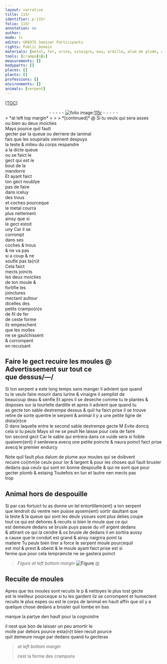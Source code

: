 ```yaml
---
layout: narrative
title: 115r
identifier: p-115r
folio: 115r
annotation: no
author:
mode: tc
editor: GR8975 Seminar Participants
rights: Public Domain
materials: [metal, fer, urine, vinaigre, eau, ardille, alum de plume, or, argent, plomb, estaing, vif argent, cendre, os]
tools: [crampo{n}s]
measurements: []
bodyparts: []
places: []
plants: []
professions: []
environments: []
animals: [serpent]
---
```


<p><a href="{{site.url}}/{{base.url}}/diplomatic/">[TOC]</a></p><div class="folio" align="center">- - - - - <a href="http://gallica.bnf.fr/ark:/12148/btv1b10500001g/f235.image" target="_blank"><img src="https://cu-mkp.github.io/2017-workshop-edition/assets/photo-icon.png" alt="folio image: " style="display:inline-block; margin-bottom:-3px;"/>115r</a> - - - - - </div>  
> *at left top margin*
> 
> 
>  
*[continued]*
   @ Si tu veulx qui sera asses<br/> ou bien au deux moicties<br/> Mays pource quil fault<br/> gecter par la queue ou derriere de lanimal<br/> fais que les soupirails viennent despuys<br/> la teste & milieu du corps respandre<br/> a la dicte queue<br/> ou se faict le<br/> gect qui est le<br/> bout de la<br/> mandorre<br/> Et ayant faict<br/> ton gect noublye<br/> pas de faire<br/> dans iceluy<br/> des trous<br/> et coches pourceque<br/> le <span class="m">metal</span> courra<br/> plus nettement<br/> ainsy que si<br/> le gect estoit<br/> uny Car il se<br/> corrompt<br/> dans ses<br/> coches & trous<br/> & ne va pas<br/> si a coup & ne<br/> soufle pas ta{n}t<br/> Cela faict<br/> <span class="del">mects</span> joincts<br/> les deux moicties<br/> de ton moule &<br/> fortifie les<br/> joinctures<br/> mectant aultour<br/> dicelles des<br/> petits <span class="tl">crampo{n}s</span><br/> de fil de <span class="m">fer</span><br/> de ceste forme<br/> ilz empeschent<br/> que les molles<br/> ne se gaulchissent<br/> & corrompent<br/> en recuisant
  
  

## <span class="del">Faire le gect recuire les moules @</span> Advertissement sur tout ce<br/> que dessus/—/

 
Si ton serpent a este long temps sans manger il advient que quand<br/> tu le veulx faire mourir dans l<span class="m">urine</span> & <span class="m">vinaigre</span> il semplist de<br/> beaucoup d<span class="m">eau</span> & senfle Et apres il se deseche comme tu le plantes &<br/> disposes sur la tourtelle d<span class="m">ardille</span> et apres il advient que quand tu<br/> as gecte ton sable destrempe dessus & quil ha faict prise il se trouve<br/> retire de sorte quentre le <span class="al">serpent</span> & animal il y a une petite ligne de dista{n}ce<br/> <span class="del">D</span> dans laquelle entre le second sable destrempe gecte <span class="del">M</span> Evite doncq<br/> cela si tu peulx Mays sil ne se peult Ne laisse pour cela de faire<br/> ton second gect Car le sable qui entrera dans ce vuide sera si foible<br/> quaisem{ent} il senlevera avecq une petite poincte & naura poinct faict prise<br/> avecq le premier endurcy
 
Note quil fault plus d<span class="m">alum de plume</span> aux moules qui se doibvent<br/> recuire co{mm}e ceulx pour l<span class="m">or</span> & l<span class="m">argent</span> & pour les choses quil fault brusler<br/> dedans qua ceulx qui sont en bonne despouille & qui ne sont que pour<br/> gecter <span class="m">plomb</span> & <span class="m">estaing</span> Toutefois en lun et lautre nen mects pas<br/> trop
 
 
  

## Animal hors de despouille

 
Si par cas fortuict tu as donne un tel entortillem{ent} a ton <span class="al">serpent</span><br/> que lendroit du ventre nen puisse aysem{ent} sortir daultant que<br/> la teste & la queue qui sont les deulx yssues sont plus delies coupe<br/> tout ce qui est dehores & recuits si bien le moule que ce qui<br/> est demeure dedans se brusle puys passe du <span class="m">vif argent</span> dedans<br/> & attirant <span class="del">ce qui</span> la <span class="m">cendre</span> & <span class="m">os</span> brusle de dedans il en sortira aussy<br/> a cause que le conduit est grand & ainsy naigrira point ta<br/> matiere Tu peulx bien tirer a force le <span class="al">serpent</span> moule pourcequil<br/> est mol & prest & obeist & le moule ayant faict prise est si<br/> ferme que pour cela lempraincte ne se gastera poinct
 
> *Figure*
> *at left bottom margin*
> <a href="" target="_blank"><img src="https://cu-mkp.github.io/GR8975-edition/assets/photo-icon.png" alt="Figure" style="display:inline-block; margin-bottom:-3px;"/></a>
@ 
 
  

## Recuite de moules

 
Apres que tes moules sont recuits <span class="del">le p</span> & nettoyes le plus tost gecte<br/> est le meilleur pourceque si tu les gardent ilz se corrompent et humectent<br/> recuits le plus espes ou est le corps de lanimal en hault affin que sil y a<br/> quelque chose dedans a brusler quil tombe en bas
 
marque la partye den hault pour la cognoistre
 
il nest que bon de laisser un peu amortir le<br/> molle par dehors <span class="del">pource</span> esta{n}t bien recuit pource<br/> quil demeure rouge par dedans quand tu gecteras
 
> *at left bottom margin*
> 
> 
>   cest la forme des crampons
  
